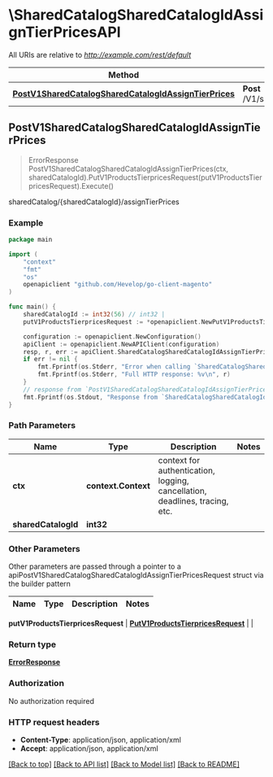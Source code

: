 # \SharedCatalogSharedCatalogIdAssignTierPricesAPI

All URIs are relative to *http://example.com/rest/default*

Method | HTTP request | Description
------------- | ------------- | -------------
[**PostV1SharedCatalogSharedCatalogIdAssignTierPrices**](SharedCatalogSharedCatalogIdAssignTierPricesAPI.md#PostV1SharedCatalogSharedCatalogIdAssignTierPrices) | **Post** /V1/sharedCatalog/{sharedCatalogId}/assignTierPrices | sharedCatalog/{sharedCatalogId}/assignTierPrices



## PostV1SharedCatalogSharedCatalogIdAssignTierPrices

> ErrorResponse PostV1SharedCatalogSharedCatalogIdAssignTierPrices(ctx, sharedCatalogId).PutV1ProductsTierpricesRequest(putV1ProductsTierpricesRequest).Execute()

sharedCatalog/{sharedCatalogId}/assignTierPrices



### Example

```go
package main

import (
	"context"
	"fmt"
	"os"
	openapiclient "github.com/Hevelop/go-client-magento"
)

func main() {
	sharedCatalogId := int32(56) // int32 | 
	putV1ProductsTierpricesRequest := *openapiclient.NewPutV1ProductsTierpricesRequest([]openapiclient.CatalogDataTierPriceInterface{*openapiclient.NewCatalogDataTierPriceInterface(float32(123), "PriceType_example", int32(123), "Sku_example", "CustomerGroup_example", float32(123))}) // PutV1ProductsTierpricesRequest |  (optional)

	configuration := openapiclient.NewConfiguration()
	apiClient := openapiclient.NewAPIClient(configuration)
	resp, r, err := apiClient.SharedCatalogSharedCatalogIdAssignTierPricesAPI.PostV1SharedCatalogSharedCatalogIdAssignTierPrices(context.Background(), sharedCatalogId).PutV1ProductsTierpricesRequest(putV1ProductsTierpricesRequest).Execute()
	if err != nil {
		fmt.Fprintf(os.Stderr, "Error when calling `SharedCatalogSharedCatalogIdAssignTierPricesAPI.PostV1SharedCatalogSharedCatalogIdAssignTierPrices``: %v\n", err)
		fmt.Fprintf(os.Stderr, "Full HTTP response: %v\n", r)
	}
	// response from `PostV1SharedCatalogSharedCatalogIdAssignTierPrices`: ErrorResponse
	fmt.Fprintf(os.Stdout, "Response from `SharedCatalogSharedCatalogIdAssignTierPricesAPI.PostV1SharedCatalogSharedCatalogIdAssignTierPrices`: %v\n", resp)
}
```

### Path Parameters


Name | Type | Description  | Notes
------------- | ------------- | ------------- | -------------
**ctx** | **context.Context** | context for authentication, logging, cancellation, deadlines, tracing, etc.
**sharedCatalogId** | **int32** |  | 

### Other Parameters

Other parameters are passed through a pointer to a apiPostV1SharedCatalogSharedCatalogIdAssignTierPricesRequest struct via the builder pattern


Name | Type | Description  | Notes
------------- | ------------- | ------------- | -------------

 **putV1ProductsTierpricesRequest** | [**PutV1ProductsTierpricesRequest**](PutV1ProductsTierpricesRequest.md) |  | 

### Return type

[**ErrorResponse**](ErrorResponse.md)

### Authorization

No authorization required

### HTTP request headers

- **Content-Type**: application/json, application/xml
- **Accept**: application/json, application/xml

[[Back to top]](#) [[Back to API list]](../README.md#documentation-for-api-endpoints)
[[Back to Model list]](../README.md#documentation-for-models)
[[Back to README]](../README.md)

